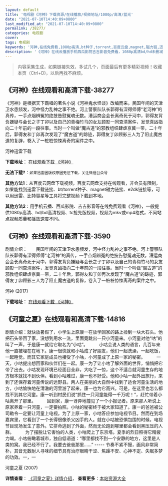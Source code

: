 ```yaml
---
layout: default
title: '电视剧《河神》下载资源/在线播放/视频地址/1080p/高清/蓝光'
date: "2021-07-10T14:40:09+0800"
last_modified_at: "2021-07-10T14:40:09+0800"
permalink: /38277/
categories: 电视剧
cover:
tags: 电视剧
keywords: '河神,在线免费看,1080p高清,bt种子,torrent,百度云盘,magnet,磁力链,迅雷下载资源'
description: '《河神》在线云播放手机西瓜影院吉吉影音免费看，1080p高清bd/hd未删减完整版和tc抢先枪版，mkv/mp4格式，附带bt/torrent种子、magnet/磁力链、百度云盘、网盘资源迅雷下载链接'
---
```


>内容采集生成，如果链接失效，多试几个，页面最后有更多精彩视频！收藏本页（Ctrl+D)，以后再找不麻烦。


## 《河神》在线观看和高清下载-38277

《河神》是根据天下霸唱的著名小说《河神鬼水怪谈》改编而来。民国年间的天津卫水患频发，河中怪力乱神之事不绝。河上警察队队长郭得有深得师傅“老河神”的真传，一手点烟辨冤的绝技告慰冤魂无数。漕运商会会长离奇死于河中，郭得友背负嫌疑与会长之子丁卯以及自己的青梅竹马的女友顾影一同查清案件，发觉真凶指向二十年前的一段往事。当时一个叫做“魔古道”的邪教组织肆虐京冀一带，二十年后，郭得友和丁卯再次发现了“魔古道”的踪迹，郭得友丁卯顾影三人为了阻止魔古道的复辟，卷入了一桩桩惊悚离奇的案件之中。


河神迅雷下载

**下载地址**： [在线观看下载 《河神》](https://www.993dy.com//vod-detail-id-26868.html) 


**无法下载?**：`如果迅雷因版权原因无法下载，关注微信公众号 `

**其他方法1**：从百度云网盘下载视频，百度云网盘支持在线观看，非会员有限制，如果能找到迅雷下载链接、bt/torrent种子、magnet磁力链接、e2dk链接等，可以用迅雷、比特彗星等工具将完整视频下载到本地。

**其他方法2**：用手机云播、西瓜影院、吉吉影音等在线免费观看《河神》，一般提供1080p高清、hd/bd高清视频、tc抢先版视频，视频为mkv或mp4格式，不同站点视频质量和播放速度不同。


## 《河神》在线观看和高清下载-3590

剧情介绍：　　民国年间的天津卫水患频发，河中怪力乱神之事不绝。河上警察队队长郭得有深得师傅“老河神”的真传，一手点烟辨冤的绝技告慰冤魂无数。漕运商会会长离奇死于河中，郭得友背负嫌疑与会长之子丁卯以及自己的青梅竹马的女友顾影一同查清案件，发觉真凶指向二十年前的一段往事。当时一个叫做“魔古道”的邪教组织肆虐京冀一带，二十年后，郭得友和丁卯再次发现了“魔古道”的踪迹，郭得友丁卯顾影三人为了阻止魔古道的复辟，卷入了一桩桩惊悚离奇的案件之中。


河神 (2017)

**下载地址**： [在线观看下载 《河神》](https://www.btbtdy.me/btdy/dy11157.html) 


## 《河童之夏》在线观看和高清下载-14816

剧情介绍：就快放暑假了，小学生上原康一在放学回家的路上捡到一块大石头。他把石头带回了家，没想到用水一洗，里面竟跳出一只小河童来。小河童对他“咕”的叫了一声，于是康一就给它取名为“小咕”。  　　小咕会说人类的语言，几百年来他一直被埋在在地下。康一很快就和小咕成了好朋友，他们一起洗澡，一起吃饭，一起睡觉。而其它家庭成员也接受了小咕，小河童成了上原一家的秘密。  　　一天，小咕提出想回家和伙伴们在一起。康一为了让小咕了解外面的世界，悄悄把它带了出去。小咕发现环境已经面目全非，大吃了一惊，这个不适合就河童生存的地方根本就找不到伙伴。看到小咕难过，康一也不好受。他和小咕一起外出旅行，来到了还保存着河童传说的远野县。两人在美丽的大自然中找到了适合河童生活的地方，小咕愉快地在清澈的河里游了起来，康一也为它高兴。可是，在这里也怎么都找不到其它河童。康一听到村民们说“抓住一只河童能得一千万呢！”，赶忙带着小咕离开了那里。  　　回到家，康一讶异地撞见了一个小报记者。原来那人听说上原家养着一只河童，一定要拍照。小咕的秘密终于被大家知道了。康一的爸爸被公司勒令一定要让河童上电视。为了上原一家，小咕答应参加电视节目。然而在到场嘉宾里，它看到了一个长得很像杀父凶手的人。就在小咕被恐惧包围的时候，电视节目现场发生了意外。它拼命逃到了外面，然而无论跑到哪里都会看到黑压压的人群。  　　为了摆脱让它害怕的人类，小咕爬上了东京塔。夏季的烈日照得它精疲力竭。小咕俯瞰着城市，独自低语道：“哪里都找不到一个安静的地方，这里是人类的窝。我已经不行了。我要去爸爸那里……” ----- 节奏不紧不慢，画风非常简朴，其音无数耐人寻味的细节具有治疗眼睛干涩、焦躁不安、心神不定、失眠多梦的功效。一，一


河童之夏 (2007)

**详情查看**： [《河童之夏》详情介绍](/movie/14816/)， **查看更多**：[本站资源大全](/movie/t/all/)

